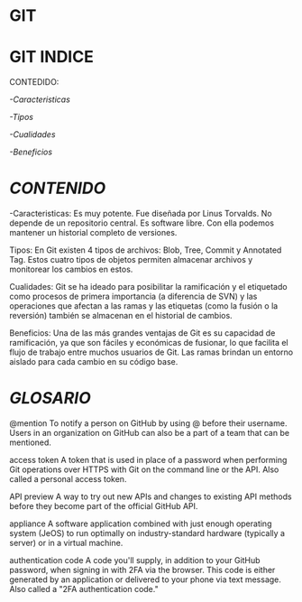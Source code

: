 # GIT

# GIT INDICE

CONTEDIDO:

*-Caracteristicas*

*-Tipos*

*-Cualidades*

*-Beneficios*



# 
# *CONTENIDO*

-Caracteristicas:
Es muy potente.
Fue diseñada por Linus Torvalds.
No depende de un repositorio central.
Es software libre.
Con ella podemos mantener un historial completo de versiones.

Tipos:
En Git existen 4 tipos de archivos: Blob, Tree, Commit y Annotated Tag. Estos cuatro tipos de objetos permiten almacenar archivos y monitorear los cambios en estos.

Cualidades:
Git se ha ideado para posibilitar la ramificación y el etiquetado como procesos de primera importancia (a diferencia de SVN) y las operaciones que afectan a las ramas y las etiquetas (como la fusión o la reversión) también se almacenan en el historial de cambios.

Beneficios:
Una de las más grandes ventajas de Git es su capacidad de ramificación, ya que son fáciles y económicas de fusionar, lo que facilita el flujo de trabajo entre muchos usuarios de Git. Las ramas brindan un entorno aislado para cada cambio en su código base.
#
# *GLOSARIO*
@mention
To notify a person on GitHub by using @ before their username. Users in an organization on GitHub can also be a part of a team that can be mentioned.

access token
A token that is used in place of a password when performing Git operations over HTTPS with Git on the command line or the API. Also called a personal access token.

API preview
A way to try out new APIs and changes to existing API methods before they become part of the official GitHub API.

appliance
A software application combined with just enough operating system (JeOS) to run optimally on industry-standard hardware (typically a server) or in a virtual machine.

authentication code
A code you'll supply, in addition to your GitHub password, when signing in with 2FA via the browser. This code is either generated by an application or delivered to your phone via text message. Also called a "2FA authentication code."